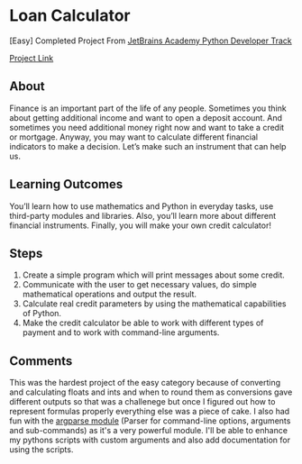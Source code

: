 # Loan Calculator

[Easy] Completed Project From [JetBrains Academy Python Developer Track](https://www.jetbrains.com/academy/)

[Project Link](https://hyperskill.org/projects/90?track=2)

## About
Finance is an important part of the life of any people. Sometimes you think about getting additional income and want to open a deposit account. And sometimes you need additional money right now and want to take a credit or mortgage. Anyway, you may want to calculate different financial indicators to make a decision. Let’s make such an instrument that can help us.

## Learning Outcomes
You’ll learn how to use mathematics and Python in everyday tasks, use third-party modules and libraries. Also, you’ll learn more about different financial instruments. Finally, you will make your own credit calculator!

## Steps
1. Create a simple program which will print messages about some credit. 
2. Communicate with the user to get necessary values, do simple mathematical operations and output the result.
3. Calculate real credit parameters by using the mathematical capabilities of Python. 
4. Make the credit calculator be able to work with different types of payment and to work with command-line arguments.

## Comments
This was the hardest project of the easy category because of converting and calculating floats and ints and when to round them as conversions gave different outputs so that was a challenege but once I figured out how to represent formulas properly everything else was a piece of cake. I also had fun with the [argparse module](https://docs.python.org/3/library/argparse.html) (Parser for command-line options, arguments and sub-commands) as it's a very powerful module. I'll be able to enhance my pythons scripts with custom arguments and also add documentation for using the scripts.
